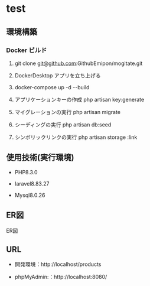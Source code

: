 # test


## 環境構築


### Docker ビルド


1. git clone git@github.com:GithubEmipon/mogitate.git

2. DockerDesktop アプリを立ち上げる

3. docker-compose up -d --build

4. アプリケーションキーの作成
php artisan key:generate

5. マイグレーションの実行
php artisan migrate

6. シーディングの実行
php artisan db:seed

7. シンボリックリンクの実行
php artisan storage :link


## 使用技術(実行環境)


- PHP8.3.0

- laravel8.83.27

- Mysql8.0.26


## ER図
ER図
## URL

- 開発環境：http://localhost/products

- phpMyAdmin:：http://localhost:8080/
